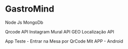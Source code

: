 # GastroMind

Node Js
MongoDb

Qrcode API
Instagram Mural API
GEO Localização API

App Teste - Entrar na Mesa por QrCode Mit APP - Android

